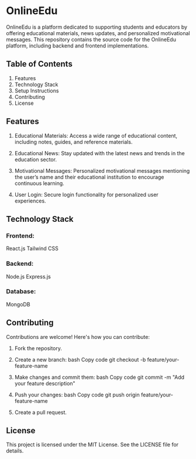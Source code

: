 # OnlineEdu
OnlineEdu is a platform dedicated to supporting students and educators by offering educational materials, news updates, and personalized motivational messages. This repository contains the source code for the OnlineEdu platform, including backend and frontend implementations.

## Table of Contents
1. Features
2. Technology Stack
3. Setup Instructions
4. Contributing
5. License

## Features
1. Educational Materials: Access a wide range of educational content, including notes, guides, and reference materials.

2. Educational News: Stay updated with the latest news and trends in the education sector.

3. Motivational Messages: Personalized motivational messages mentioning the user’s name and their educational institution to encourage continuous learning.

4. User Login: Secure login functionality for personalized user experiences.
   
## Technology Stack

### Frontend:
React.js
Tailwind CSS

### Backend:
Node.js
Express.js

### Database:
MongoDB



## Contributing
Contributions are welcome! Here's how you can contribute:

1. Fork the repository.
2. Create a new branch:
bash
Copy code
git checkout -b feature/your-feature-name

3. Make changes and commit them:
bash
Copy code
git commit -m "Add your feature description"

4. Push your changes:
bash
Copy code
git push origin feature/your-feature-name

5. Create a pull request.

   
## License
This project is licensed under the MIT License. See the LICENSE file for details.

